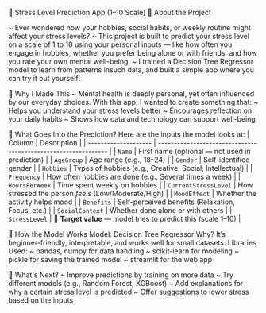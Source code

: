 🌿 Stress Level Prediction App (1–10 Scale)
👋 About the Project

~ Ever wondered how your hobbies, social habits, or weekly routine might affect your stress levels?
~ This project is built to predict your stress level on a scale of 1 to 10 using your personal inputs — like how often you engage in hobbies, whether you prefer being         alone or with friends, and how you rate your own mental well-being.
~ I trained a Decision Tree Regressor model to learn from patterns insuch data, and built a simple app where you can try it out yourself!

🎯 Why I Made This
~ Mental health is deeply personal, yet often influenced by our everyday choices. With this app, I wanted to create something that:
~ Helps you understand your stress levels better
~ Encourages reflection on your daily habits
~ Shows how data and technology can support well-being

🧪 What Goes Into the Prediction?
Here are the inputs the model looks at:
| Column               | Description                                                    |
| -------------------- | -------------------------------------------------------------- |
| `Name`               | First name (optional — not used in prediction)                 |
| `AgeGroup`           | Age range (e.g., 18–24)                                        |
| `Gender`             | Self-identified gender                                         |
| `Hobbies`            | Types of hobbies (e.g., Creative, Social, Intellectual)        |
| `Frequency`          | How often hobbies are done (e.g., Several times a week)        |
| `HoursPerWeek`       | Time spent weekly on hobbies                                   |
| `CurrentStressLevel` | How stressed the person *feels* (Low/Moderate/High)            |
| `MoodEffect`         | Whether the activity helps mood                                |
| `Benefits`           | Self-perceived benefits (Relaxation, Focus, etc.)              |
| `SocialContext`      | Whether done alone or with others                              |
| `StressLevel`        | 🎯 **Target value** — model tries to predict this (scale 1–10) |

🧠 How the Model Works
Model: Decision Tree Regressor
Why? It’s beginner-friendly, interpretable, and works well for small datasets.
Libraries Used:
~ pandas, numpy for data handling
~ scikit-learn for modeling
~ pickle for saving the trained model
~ streamlit for the web app

🚀 What's Next?
~ Improve predictions by training on more data
~ Try different models (e.g., Random Forest, XGBoost)
~ Add explanations for why a certain stress level is predicted
~ Offer suggestions to lower stress based on the inputs
